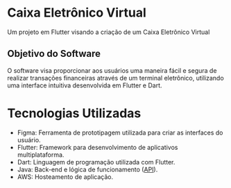 # Caixa Eletrônico Virtual

Um projeto em Flutter visando a criação de um Caixa Eletrônico Virtual

## Objetivo do Software
O software visa proporcionar aos usuários uma maneira fácil e segura de realizar transações financeiras através de um terminal eletrônico, utilizando uma interface intuitiva desenvolvida em Flutter e Dart.

# Tecnologias Utilizadas
- Figma: Ferramenta de prototipagem utilizada para criar as interfaces do usuário.
- Flutter: Framework para desenvolvimento de aplicativos multiplataforma.
- Dart: Linguagem de programação utilizada com Flutter.
- Java: Back-end e lógica de funcionamento ([API](https://github.com/SkipOs/test.git)).
- AWS: Hosteamento de aplicação.
